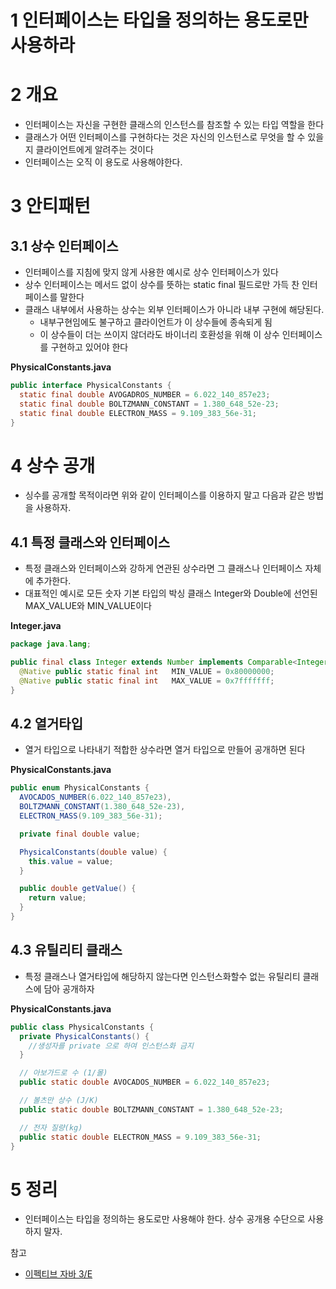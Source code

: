 # 1 인터페이스는 타입을 정의하는 용도로만 사용하라



# 2 개요

* 인터페이스는 자신을 구현한 클래스의 인스턴스를 참조할 수 있는 타입 역할을 한다
* 클래스가 어떤 인터페이스를 구현하다는 것은 자신의 인스턴스로 무엇을 할 수 있을지 클라이언트에게 알려주는 것이다
* 인터페이스는 오직 이 용도로 사용해야한다.



# 3 안티패턴



## 3.1 상수 인터페이스

* 인터페이스를 지침에 맞지 않게 사용한 예시로 상수 인터페이스가 있다
* 상수 인터페이스는 메서드 없이 상수를 뜻하는 static final 필드로만 가득 찬 인터페이스를 말한다
* 클래스 내부에서 사용하는 상수는 외부 인터페이스가 아니라 내부 구현에 해당된다.
  *  내부구현임에도 불구하고 클라이언트가 이 상수들에 종속되게 됨
  * 이 상수들이 더는 쓰이지 않더라도 바이너리 호환성을 위해 이 상수 인터페이스를 구현하고 있어야 한다



**PhysicalConstants.java**

```java
public interface PhysicalConstants { 
  static final double AVOGADROS_NUMBER = 6.022_140_857e23;
  static final double BOLTZMANN_CONSTANT = 1.380_648_52e-23;
  static final double ELECTRON_MASS = 9.109_383_56e-31; 
}
```



# 4 상수 공개

* 싱수를 공개할 목적이라면 위와 같이 인터페이스를 이용하지 말고 다음과 같은 방법을 사용하자.



## 4.1 특정 클래스와 인터페이스

* 특정 클래스와 인터페이스와 강하게 연관된 상수라면 그 클래스나 인터페이스 자체에 추가한다.
* 대표적인 예시로 모든 숫자 기본 타입의 박싱 클래스 Integer와 Double에 선언된 MAX_VALUE와 MIN_VALUE이다



**Integer.java**

```java
package java.lang;

public final class Integer extends Number implements Comparable<Integer> {
  @Native public static final int   MIN_VALUE = 0x80000000;
  @Native public static final int   MAX_VALUE = 0x7fffffff;
}
```



## 4.2 열거타입

* 열거 타입으로 나타내기 적합한 상수라면 열거 타입으로 만들어 공개하면 된다

**PhysicalConstants.java**

```java
public enum PhysicalConstants {
  AVOCADOS_NUMBER(6.022_140_857e23),
  BOLTZMANN_CONSTANT(1.380_648_52e-23),
  ELECTRON_MASS(9.109_383_56e-31);

  private final double value;

  PhysicalConstants(double value) {
    this.value = value;
  }

  public double getValue() {
    return value;
  }
}
```



## 4.3 유틸리티 클래스

* 특정 클래스나 열거타입에 해당하지 않는다면 인스턴스화할수 없는 유틸리티 클래스에 담아 공개하자

**PhysicalConstants.java**

```java
public class PhysicalConstants {
  private PhysicalConstants() {
    //생성자를 private 으로 하여 인스턴스화 금지
  }

  // 아보가드로 수 (1/몰)
  public static double AVOCADOS_NUMBER = 6.022_140_857e23;

  // 볼츠만 상수 (J/K)
  public static double BOLTZMANN_CONSTANT = 1.380_648_52e-23;

  // 전자 질량(kg)
  public static double ELECTRON_MASS = 9.109_383_56e-31;
}
```



# 5 정리

* 인터페이스는 타입을 정의하는 용도로만 사용해야 한다. 상수 공개용 수단으로 사용하지 말자.



참고

* [이펙티브 자바 3/E](http://www.kyobobook.co.kr/product/detailViewKor.laf?mallGb=KOR&ejkGb=KOR&barcode=9788966262281)